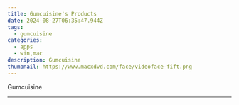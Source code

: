 ```yaml
---
title: Gumcuisine's Products
date: 2024-08-27T06:35:47.944Z
tags: 
  - gumcuisine
categories: 
  - apps
  - win,mac
description: Gumcuisine
thumbnail: https://www.macxdvd.com/face/videoface-fift.png
---
```


Gumcuisine

<!--__INIT__BEGIN__TAG__PRODUCTS__LIST__-->
<!--__INIT__END__TAG__PRODUCTS__LIST__-->

<!--__INIT__BEGIN__TAG__FEED_PRODUCTS__LIST__-->
<!--__INIT__END__TAG__FEED_PRODUCTS__LIST__-->


<hr>


